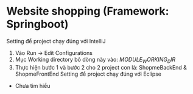 # Website shopping (Framework: Springboot)

Setting để project chạy đúng với IntelliJ
1. Vào Run -> Edit Configurations
2. Mục Working directory bỏ dòng này vào: $MODULE_WORKING_DIR$
3. Thực hiện bước 1 và bước 2 cho 2 project con là: ShopmeBackEnd & ShopmeFrontEnd
Setting để project chạy đúng với Eclipse
- Chưa tìm hiểu
